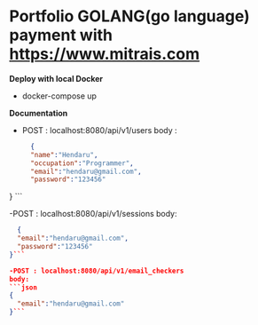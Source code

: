 # Portfolio GOLANG(go language) payment with https://www.mitrais.com

**Deploy with local Docker**
- docker-compose up

**Documentation**
- POST : localhost:8080/api/v1/users
  body : 
  ```json 
    {
    "name":"Hendaru",
    "occupation":"Programmer",
    "email":"hendaru@gmail.com",
    "password":"123456"
} ```

-POST : localhost:8080/api/v1/sessions 
  body:
  ```json
    {
    "email":"hendaru@gmail.com",
    "password":"123456"
}```

-POST : localhost:8080/api/v1/email_checkers
body:
```json
{
    "email":"hendaru@gmail.com"
}```

